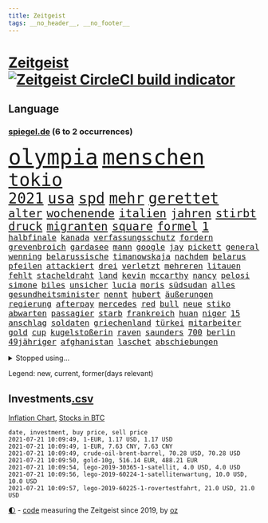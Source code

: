 ```yaml
---
title: Zeitgeist
tags: __no_header__, __no_footer__
---
```


# [Zeitgeist](https://oliz.io/zeitgeist/) [![Zeitgeist CircleCI build indicator](https://circleci.com/gh/ooz/zeitgeist.svg?style=shield)](https://circleci.com/gh/ooz/zeitgeist)

## Language

<h3><a href="https://www.spiegel.de" target="_blank">spiegel.de</a> (6 to 2 occurrences)</h3>
<p style="font-family:monospace">
<span style="font-size:32pt"><a href="news_links.html#olympia" class="current">olympia</a></span>
<span style="font-size:32pt"><a href="news_links.html#menschen" class="current">menschen</a></span>
<br>
<span style="font-size:27pt"><a href="news_links.html#tokio" class="current">tokio</a></span>
<br>
<span style="font-size:22pt"><a href="news_links.html#2021" class="current">2021</a></span>
<span style="font-size:22pt"><a href="news_links.html#usa" class="current">usa</a></span>
<span style="font-size:22pt"><a href="news_links.html#spd" class="current">spd</a></span>
<span style="font-size:22pt"><a href="news_links.html#mehr" class="current">mehr</a></span>
<span style="font-size:22pt"><a href="news_links.html#gerettet" class="current">gerettet</a></span>
<br>
<span style="font-size:17pt"><a href="news_links.html#alter" class="current">alter</a></span>
<span style="font-size:17pt"><a href="news_links.html#wochenende" class="current">wochenende</a></span>
<span style="font-size:17pt"><a href="news_links.html#italien" class="current">italien</a></span>
<span style="font-size:17pt"><a href="news_links.html#jahren" class="current">jahren</a></span>
<span style="font-size:17pt"><a href="news_links.html#stirbt" class="current">stirbt</a></span>
<span style="font-size:17pt"><a href="news_links.html#druck" class="current">druck</a></span>
<span style="font-size:17pt"><a href="news_links.html#migranten" class="current">migranten</a></span>
<span style="font-size:17pt"><a href="news_links.html#square" class="current">square</a></span>
<span style="font-size:17pt"><a href="news_links.html#formel" class="current">formel</a></span>
<span style="font-size:17pt"><a href="news_links.html#1" class="current">1</a></span>
<br>
<span style="font-size:12pt"><a href="news_links.html#halbfinale" class="current">halbfinale</a></span>
<span style="font-size:12pt"><a href="news_links.html#kanada" class="current">kanada</a></span>
<span style="font-size:12pt"><a href="news_links.html#verfassungsschutz" class="current">verfassungsschutz</a></span>
<span style="font-size:12pt"><a href="news_links.html#fordern" class="current">fordern</a></span>
<span style="font-size:12pt"><a href="news_links.html#grevenbroich" class="new">grevenbroich</a></span>
<span style="font-size:12pt"><a href="news_links.html#gardasee" class="current">gardasee</a></span>
<span style="font-size:12pt"><a href="news_links.html#mann" class="current">mann</a></span>
<span style="font-size:12pt"><a href="news_links.html#google" class="current">google</a></span>
<span style="font-size:12pt"><a href="news_links.html#jay" class="new">jay</a></span>
<span style="font-size:12pt"><a href="news_links.html#pickett" class="new">pickett</a></span>
<span style="font-size:12pt"><a href="news_links.html#general" class="current">general</a></span>
<span style="font-size:12pt"><a href="news_links.html#wenning" class="new">wenning</a></span>
<span style="font-size:12pt"><a href="news_links.html#belarussische" class="current">belarussische</a></span>
<span style="font-size:12pt"><a href="news_links.html#timanowskaja" class="new">timanowskaja</a></span>
<span style="font-size:12pt"><a href="news_links.html#nachdem" class="current">nachdem</a></span>
<span style="font-size:12pt"><a href="news_links.html#belarus" class="current">belarus</a></span>
<span style="font-size:12pt"><a href="news_links.html#pfeilen" class="new">pfeilen</a></span>
<span style="font-size:12pt"><a href="news_links.html#attackiert" class="current">attackiert</a></span>
<span style="font-size:12pt"><a href="news_links.html#drei" class="current">drei</a></span>
<span style="font-size:12pt"><a href="news_links.html#verletzt" class="current">verletzt</a></span>
<span style="font-size:12pt"><a href="news_links.html#mehreren" class="current">mehreren</a></span>
<span style="font-size:12pt"><a href="news_links.html#litauen" class="current">litauen</a></span>
<span style="font-size:12pt"><a href="news_links.html#fehlt" class="current">fehlt</a></span>
<span style="font-size:12pt"><a href="news_links.html#stacheldraht" class="new">stacheldraht</a></span>
<span style="font-size:12pt"><a href="news_links.html#land" class="current">land</a></span>
<span style="font-size:12pt"><a href="news_links.html#kevin" class="current">kevin</a></span>
<span style="font-size:12pt"><a href="news_links.html#mccarthy" class="new">mccarthy</a></span>
<span style="font-size:12pt"><a href="news_links.html#nancy" class="current">nancy</a></span>
<span style="font-size:12pt"><a href="news_links.html#pelosi" class="new">pelosi</a></span>
<span style="font-size:12pt"><a href="news_links.html#simone" class="current">simone</a></span>
<span style="font-size:12pt"><a href="news_links.html#biles" class="current">biles</a></span>
<span style="font-size:12pt"><a href="news_links.html#unsicher" class="current">unsicher</a></span>
<span style="font-size:12pt"><a href="news_links.html#lucia" class="new">lucia</a></span>
<span style="font-size:12pt"><a href="news_links.html#moris" class="current">moris</a></span>
<span style="font-size:12pt"><a href="news_links.html#südsudan" class="new">südsudan</a></span>
<span style="font-size:12pt"><a href="news_links.html#alles" class="current">alles</a></span>
<span style="font-size:12pt"><a href="news_links.html#gesundheitsminister" class="current">gesundheitsminister</a></span>
<span style="font-size:12pt"><a href="news_links.html#nennt" class="current">nennt</a></span>
<span style="font-size:12pt"><a href="news_links.html#hubert" class="current">hubert</a></span>
<span style="font-size:12pt"><a href="news_links.html#äußerungen" class="current">äußerungen</a></span>
<span style="font-size:12pt"><a href="news_links.html#regierung" class="current">regierung</a></span>
<span style="font-size:12pt"><a href="news_links.html#afterpay" class="new">afterpay</a></span>
<span style="font-size:12pt"><a href="news_links.html#mercedes" class="current">mercedes</a></span>
<span style="font-size:12pt"><a href="news_links.html#red" class="current">red</a></span>
<span style="font-size:12pt"><a href="news_links.html#bull" class="current">bull</a></span>
<span style="font-size:12pt"><a href="news_links.html#neue" class="current">neue</a></span>
<span style="font-size:12pt"><a href="news_links.html#stiko" class="current">stiko</a></span>
<span style="font-size:12pt"><a href="news_links.html#abwarten" class="current">abwarten</a></span>
<span style="font-size:12pt"><a href="news_links.html#passagier" class="current">passagier</a></span>
<span style="font-size:12pt"><a href="news_links.html#starb" class="current">starb</a></span>
<span style="font-size:12pt"><a href="news_links.html#frankreich" class="current">frankreich</a></span>
<span style="font-size:12pt"><a href="news_links.html#huan" class="new">huan</a></span>
<span style="font-size:12pt"><a href="news_links.html#niger" class="new">niger</a></span>
<span style="font-size:12pt"><a href="news_links.html#15" class="current">15</a></span>
<span style="font-size:12pt"><a href="news_links.html#anschlag" class="current">anschlag</a></span>
<span style="font-size:12pt"><a href="news_links.html#soldaten" class="current">soldaten</a></span>
<span style="font-size:12pt"><a href="news_links.html#griechenland" class="current">griechenland</a></span>
<span style="font-size:12pt"><a href="news_links.html#türkei" class="current">türkei</a></span>
<span style="font-size:12pt"><a href="news_links.html#mitarbeiter" class="current">mitarbeiter</a></span>
<span style="font-size:12pt"><a href="news_links.html#gold" class="current">gold</a></span>
<span style="font-size:12pt"><a href="news_links.html#cup" class="current">cup</a></span>
<span style="font-size:12pt"><a href="news_links.html#kugelstoßerin" class="new">kugelstoßerin</a></span>
<span style="font-size:12pt"><a href="news_links.html#raven" class="new">raven</a></span>
<span style="font-size:12pt"><a href="news_links.html#saunders" class="current">saunders</a></span>
<span style="font-size:12pt"><a href="news_links.html#700" class="new">700</a></span>
<span style="font-size:12pt"><a href="news_links.html#berlin" class="current">berlin</a></span>
<span style="font-size:12pt"><a href="news_links.html#49jähriger" class="current">49jähriger</a></span>
<span style="font-size:12pt"><a href="news_links.html#afghanistan" class="current">afghanistan</a></span>
<span style="font-size:12pt"><a href="news_links.html#laschet" class="current">laschet</a></span>
<span style="font-size:12pt"><a href="news_links.html#abschiebungen" class="current">abschiebungen</a></span>
</p>
<details>
<summary>Stopped using...</summary>
<p class="former" style="font-size:12pt">
ausgang(285) amerikanische(284) frankfurter(284) lisa(284) schmeckt(284) suchte(284) toni(284) wut(284) arsenal(283) becker(283) erzielt(283) jubiläum(283) krampkarrenbauer(283) magdeburg(283) manchester(283) neueste(283) private(283) schlimm(283) tobt(283) verteidigungsministerin(283) astrazeneca(282) beschäftigten(282) boeing(282) bundesländern(282) böhmermann(282) depressionen(282) explodieren(282) geworfen(282) moderna(282) moskau(282) untersagt(282) zentrale(282) äußert(282) bereich(281) cristiano(281) entlassung(281) entschädigung(281) flugzeuge(281) gelungen(281) getan(281) luis(281) parteichef(281) supermarkt(281) attraktiver(280) begeistern(280) bundesebene(280) dfbteam(280) dinge(280) extreme(280) haustiere(280) morgen(280) roth(280) strafmaßnahmen(280) umbauen(280) unentschieden(280) usbehörden(280) verfilmt(280) verriet(280) zahlung(280) zoo(280) 125(279) bedenken(279) bewertet(279) drehen(279) einstieg(279) entdecken(279) erfolgreiche(279) fallzahlen(279) feierte(279) flaschen(279) fußballbundesliga(279) gerecht(279) harter(279) leon(279) niveau(279) prinzessin(279) profi(279) rechnungshof(279) rente(279) russisches(279) strand(279) wechseln(279) wirklichkeit(279) wünschen(279) 99(278) amerika(278) coronalage(278) entwarnung(278) fair(278) herkunft(278) illegalen(278) irgendwann(278) räumen(278) schutzmasken(278) st(278) tourismus(278) traurigen(278) united(278) versteht(278) wales(278) zahlreichen(278) überprüft(278) bestellt(277) covid19patienten(277) diskutieren(277) erholt(277) gelsenkirchen(277) gleiche(277) hubschrauber(277) informieren(277) jemand(277) komplizen(277) länge(277) norbert(277) qualität(277) verbreitung(277) versuch(277) weise(277) weisen(277) breit(276) carl(276) durchaus(276) enthüllt(276) euphorie(276) flüchten(276) förderung(276) geburt(276) kompromiss(276) meldete(276) miami(276) modernen(276) oppositionellen(276) problematisch(276) sinken(276) smith(276) stockholm(276) usaußenminister(276) verklagt(276) verkündet(276) 7(275) aldi(275) auskommen(275) beleidigung(275) dreht(275) erleben(275) erntet(275) eugipfel(275) flüchtlingscamp(275) geistliche(275) haftstrafe(275) homosexualität(275) jagd(275) lobt(275) mangelt(275) manipuliert(275) menschheit(275) mittelfeldspieler(275) muslime(275) nutzung(275) osteuropa(275) otto(275) uswirtschaft(275) wütend(275) berichte(274) beweisen(274) drohungen(274) extremismus(274) geschlagen(274) goretzka(274) institut(274) islamistischen(274) kimmich(274) kollaps(274) mars(274) militärs(274) personal(274) phil(274) schlag(274) solle(274) usschauspielerin(274) verteidigungsministerium(274) 78(273) absolut(273) anpfiff(273) arbeitslosen(273) außenpolitik(273) beliebter(273) beschuss(273) geworben(273) ifoindex(273) kieler(273) lob(273) lockt(273) menschenrechte(273) möglichst(273) neunzigerjahren(273) rekordmeister(273) restaurants(273) siege(273) streng(273) tieren(273) verschieben(273) verteilung(273) volksrepublik(273) vorhaben(273) vorzeitige(273) zivilisten(273) anlagen(272) antarktis(272) bezahlt(272) diskussionen(272) dosen(272) dritter(272) fridays(272) future(272) gestoßen(272) grundschüler(272) höheren(272) kryptowährung(272) mediziner(272) meiner(272) mitgliedstaaten(272) shutdown(272) siemens(272) spott(272) trennt(272) treten(272) unternehmens(272) verbreitet(272) ökonom(272) abwehr(271) fußballprofi(271) gedenken(271) gehe(271) gespalten(271) griffen(271) koch(271) lüge(271) manuel(271) militärischen(271) mitarbeitern(271) miteinander(271) party(271) regensburg(271) spanier(271) wochenlang(271) zucker(271) 3000(270) babys(270) berufen(270) blockieren(270) brown(270) champion(270) covid19erkrankung(270) desaster(270) fleisch(270) lügen(270) mannschaften(270) nordirland(270) park(270) rechtsextremisten(270) schönsten(270) stärke(270) trieb(270) brüder(269) ewig(269) gewässern(269) häusliche(269) höchst(269) investitionen(269) klären(269) senkt(269) souverän(269) spanischen(269) stationäre(269) stoppt(269) ausgeliefert(268) clinton(268) freunden(268) gesteht(268) richtet(268) behandeln(267) bestraft(267) deal(267) dicht(267) drastischen(267) einrichtungen(267) nationale(267) schicken(267) sensation(267) trennung(267) verteidigen(267) warnten(267) wohnt(267) abgeriegelt(266) geschlecht(266) griechische(266) meinungsfreiheit(266) misshandlungen(266) tim(266) treiber(266) verdächtigt(266) wahnsinn(266) 81(265) jahrestag(265) jemen(265) sekunde(265) wirtz(265) zielgeraden(265) coronaerkrankung(264) eigener(264) fit(264) höhen(264) ordnung(264) sprengsatz(264) afrikanischen(263) schriftsteller(263) sportlich(263) verschleppt(263) wahlrechtsreform(263) anzeichen(262) deutliches(262) ecken(262) hielten(262) leiche(262) eukommissionschefin(261) funktionäre(261) jahrelangen(261) kroos(261) lockerung(261) magnus(261) unerträglich(261) bat(260) berufungsgericht(260) fahndet(260) stiegen(260) unterschied(260) vergleiche(260) verstoßen(260) womit(260) wunder(260) coronabedingt(259) coronaviruspandemie(259) glaubwürdigkeit(259) heiligen(259) hinweg(259) matthias(259) abgewiesen(258) aktivistin(258) auffällig(258) bushido(258) loswerden(258) strenge(258) auszahlung(257) bewegte(257) entspannung(257) gittern(257) schwerverletzte(257) eilantrag(256) entbehrungen(256) erwachsenen(256) mancher(256) befasst(255) engpässe(255) enttäuschung(255) fehlten(255) wölfe(255) abouchaker(254) arafat(254) coronazeit(254) coronazeiten(254) flüchtling(254) frauenquote(254) mathieu(254) mecklenburgvorpommern(254) syrer(254) spiegelumfrage(253) vorwürfen(253) beziehen(252) falscher(252) giuliani(252) lasst(252) möchten(252) mülheim(252) platzverweis(252) taucht(252) analysiert(251) raab(251) spaltet(251) sperrte(251) katja(250) 46(249) schalker(249) abhängig(248) bürgerinnen(248) joggen(248) steigern(248) warfen(248) abu(247) dhabi(247) konferenz(247) schaut(247) singapur(247) mindestlohn(246) mitarbeiterin(246) pest(246) praxis(246) pushbacks(246) regierungserklärung(246) würzburger(246) ausgeweitet(245) bewusst(245) bundeswehrsoldaten(245) schülerin(245) sprachen(245) söhne(245) vergangen(245) verkürzt(245) aufgabe(244) cover(244) grünenchefin(244) herausgefunden(243) kylian(243) ungeklärt(243) angezeigt(242) ernährung(242) hype(242) miss(242) schokolade(242) skizziert(242) erwarteten(241) kanaren(241) landeschef(241) sobald(241) einleiten(240) akten(239) diana(239) gesundheitliche(239) schlimme(239) 2009(238) gutachter(238) sammelte(238) beschaffung(237) dringt(237) sturms(237) georg(236) schmerz(235) south(235) jill(234) slowakei(234) schritten(233) anfühlt(232) königshaus(232) stürmte(232) weitreichende(232) georgia(231) palästinenser(231) totschlags(231) vorgenommen(231) flügel(230) impfstoffs(230) weine(230) virusmutation(229) knacken(228) bedrängt(227) desto(227) farben(227) offenem(227) hongkongs(226) kameraden(226) weiterkommen(226) divers(225) krefeld(225) wieso(225) christina(224) coronajahr(224) engen(224) erheblichen(223) unverzichtbar(223) grüße(222) umzugehen(222) rechtskräftig(221) nationalsozialismus(220) lieferengpässe(219) vorfalls(219) 1989(218) as(218) vereins(218) beheben(217) gezwungen(216) sticht(216) vermisster(216) flog(215) gesundheitsministers(214) antony(213) blinken(213) mobilität(213) offenbarte(213) prüfer(213) lärm(212) gabriele(211) 32jährigen(210) bertelsmann(210) bundesagentur(210) cdu/csu(210) fabian(209) boomt(208) regimes(208) kombination(207) uskongress(207) entzug(206) bizarre(205) geschleust(203) saale(203) 9/11(201) mail(201) beschafft(200) zweieinhalb(200) bundestagsabgeordnete(199) mahnte(199) dankt(198) festgenommene(198) stoffe(198) monatelanger(197) stopp(197) mona(196) pandemielage(196) ruhrgebiet(196) londons(195) nordosten(195) your(195) einsatzkräften(194) exuspräsident(193) präsentation(193) überforderte(193) 150000(192) bewusstsein(192) ehrt(191) lissabon(191) wissler(191) quält(190) bundesgesundheitsministerium(188) marie(188) elektroantrieb(187) grassiert(187) klimaklage(187) großvater(186) lieferketten(186) spritze(186) teilhaben(186) ach(185) einreisebeschränkungen(185) harmlos(184) virtuelle(184) verbraucht(183) verhilft(183) impfstofflieferungen(182) urlaubsinsel(182) denkmal(181) jagt(180) polizeiruf(178) überrollt(178) impft(176) jack(176) server(176) berüchtigte(175) exprofi(174) sehe(174) scheiden(173) 72jähriger(172) neunte(172) polizeibeamte(171) gäbe(170) coronaimpfkampagne(168) hetzern(168) schuf(168) behält(167) kriegsschiffe(167) computerchips(166) ingolstadt(166) prinzen(165) schiebt(165) geheimen(164) generalstaatsanwaltschaft(164) management(164) klimaschädlich(162) singen(162) backup(160) langzeitherrscher(160) nationalpark(156) tyler(155) gerichtssaal(154) impfreihenfolge(154) reihenweise(154) gelöschte(153) nüßlein(153) breite(152) ehrgeizige(152) unterschriften(152) verringern(152) bekannter(151) falschaussagen(150) härtesten(150) 230(149) besitzerin(149) börsengang(149) klatsche(149) produzent(149) reparatur(149) student(149) belästigt(147) hilton(147) sympathien(147) 147(146) archäologie(146) verlusten(146) exfußballprofi(145) mist(145) austausch(144) entzogen(144) herstellers(144) chile(143) 20jährige(141) rückgang(141) serena(141) einfamilienhäuser(140) ruhr(140) victoria(139) direkten(138) sahra(138) sommerurlaub(138) wagenknecht(138) 53jähriger(137) exportieren(137) indigenen(137) streich(136) freiheitsstrafen(135) grundsätzliche(135) neuss(135) unverletzt(135) turbulenzen(134) montagmorgen(133) reisebranche(133) staatsfernsehen(133) hancock(132) follower(131) gereicht(131) recherche(131) ungeahnte(131) hochschulen(130) linkenchefin(130) worüber(130) argentiniens(129) stefanos(129) tsitsipas(129) universitäten(128) westberlin(128) begleitete(126) beschwert(126) konfliktberaterin(126) marsmission(126) objekte(126) wawrzinek(126) eiskalt(125) freigabe(125) knorrbremse(125) ministern(125) rohstoffen(125) hoffentlich(124) luftangriffe(123) musikers(123) nachsehen(123) bürgerrechtler(122) portugals(122) tagebuch(122) zdfintendant(122) belohnung(121) fehlverhaltens(121) gekippt(121) gesteckt(121) grundstein(121) werks(121) übung(121) nachrichtendienste(120) startelf(120) verantwortliche(120) bekräftigte(119) feste(118) kinderbuch(118) goldener(117) igor(117) länderspielen(117) obhut(117) russe(117) jude(116) drohschreiben(115) erschoss(115) freizugeben(114) kopenhagen(114) michigan(114) ausfuhr(111) cyberkriminelle(111) interessante(111) kulturkampf(111) cdumann(110) erkenntnis(110) erklärungsnot(110) stabilisiert(110) elbe(109) press(109) gdl(108) homosexueller(108) lokführergewerkschaft(108) pekings(108) zweitimpfung(108) eröffnete(105) teslawerk(105) essener(104) nebenan(104) landesarbeitsgericht(103) schafften(103) schlagabtausch(103) 59(102) gesünder(102) impftempo(102) methan(102) topfavorit(102) bobby(101) grundschulkinder(101) krim(101) l(101) erhob(100) lieder(100) auswärtiges(99) streaming(99) aussprache(98) grundlegende(98) solidarisiert(98) wohnhauses(98) fortschritten(97) impfziel(97) mittelamerika(97) rennstall(97) teilzeit(97) asyl(96) eigentore(96) malt(96) sophia(96) belegschaft(95) usamerikanische(95) kanadischen(94) anschließende(93) erspart(93) konsumiert(93) oscars(93) airline(92) bevorzugen(91) emspiel(91) geprallt(91) spürt(91) uskollegen(91) beleuchtung(90) gelitten(90) starmer(90) überdenken(90) eier(89) korunde(89) lanz(89) legehennen(89) nachschub(89) schädel(89) selbstmordattentäter(89) tvexperten(89) westlichen(89) beschweren(88) ergründen(88) kolonialmacht(88) pomp(88) vorrunde(88) ausbrüche(87) neuerdings(87) onkel(87) poel(87) wiesenmüller(87) erstimpfungen(86) idol(86) tierpark(86) kugeln(85) signalisierte(85) torschütze(85) nordafrika(84) pyrotechnik(84) sloweniens(84) verbringt(84) weltrangliste(84) campen(83) gereizt(83) bosporus(82) durchführen(82) gesundheitsexperte(82) hauch(82) nett(82) spiegellesern(82) umweltkatastrophe(82) kuriere(81) weimarer(81) wimbledonsieg(81) aufmerksamen(80) kampfjets(80) ladestationen(80) ladesäulen(80) petry(80) unternehmenssteuern(80) verwirrt(80) zeitnahe(80) interessen(79) solide(79) 45000(78) geldhahn(78) wagenknechts(78) fußballnationalmannschaft(77) mbappé(77) sozialleistungen(77) verteilen(77) wähnte(77) außerirdische(76) besitzern(76) dörfern(76) fußballstar(76) löwe(76) petersburg(76) zentralafrikanischen(76) aliens(75) ausmachen(74) benzema(74) dialog(74) hochschwangere(74) bezweifeln(73) forschungsinstituts(73) mumie(72) aufwendigen(71) gründerinnen(71) kompromittierende(71) spielern(71) vereine(71) übereilt(71) betreuung(70) erstimpfung(70) run(70) üppige(70) beobachtete(69) gesamtbevölkerung(69) hamas(69) 850(68) academy(68) auflaufen(68) gesprächsbereitschaft(68) jugendämter(68) riechen(68) systematische(68) windsors(68) abgezogen(67) berechnungen(67) fregatte(67) messerangriff(67) nabu(67) neudelhi(67) ohio(67) wedding(67) weh(67) wissenschaftlerinnen(67) zerschlug(67) bestätigten(66) impfpriorisierung(66) inne(66) klagte(66) examen(65) großkonzerne(65) netze(65) zugänglich(65) drohbriefe(64) handys(64) heuteshow(64) jubel(64) muslim(64) ballons(63) sozialisten(63) almuth(62) championsleaguesieger(62) erzürnt(62) feierlichkeiten(62) lizenzen(62) neubau(62) schult(62) stritten(62) ungerecht(62) betriebssystems(61) flüchtlingsboot(61) schätzung(61) teller(61) wartete(61) begrüßte(60) elton(60) hineingezogen(60) prix(60) betritt(59) einzudringen(59) heimkehr(59) inhaber(59) klimaschutzgesetz(59) konzernen(59) westdeutschen(59) ziert(59) 32jähriger(58) arbeitsunfähig(58) cox(58) gestohlene(58) ranghohe(58) rudy(58) verlangte(58) aida(57) bezahlte(57) gebeutelten(57) hinzuweisen(57) rebellen(57) 28jährige(55) allgemeinmediziner(55) führungskräfte(55) giulianis(55) passierte(55) weltklimarat(55) benötigten(54) durchbruch(54) obersten(54) badeunfall(53) echtzeit(53) lahmzulegen(53) serienmörder(53) verfeindeten(53) wally(53) elmar(52) erwarte(52) hochhauses(52) impftermine(52) präsidentengattin(52) umgekommen(52) zurückgerufen(52) chinese(51) pipelines(51) 83(50) küstenstadt(50) propagiert(50) unglücke(50) aogo(49) lehmann(49) linien(49) sensible(49) staatlicher(49) vogue(49) riegel(48) romane(48) rückschläge(48) schnäppchen(48) ausgezählt(47) ehrgeizigen(47) ertrag(47) klassement(47) rundfahrt(47) ausarbeiten(46) erfahrene(46) hingefallen(46) kaufte(46) ransomware(46) stärkere(46) vertrieben(46) einschnitte(45) europameisterschaft(45) jamie(45) luftangriff(45) parolen(45) ewan(44) hillary(44) klimaschutzbewegung(44) kostenexplosion(44) ortsbesuch(44) amy(43) blatts(43) picassobild(43) überzahl(43) bundeswehroffizier(42) disziplinarmaßnahmen(42) flaggen(42) fünfstündigen(42) raumfahrtpläne(42) windeln(42) bitcoinmining(41) coaches(41) finnische(41) leichtsinn(41) namibia(41) portugiese(41) tatverdächtiger(41) einsätze(40) israelisches(40) jena(40) popikone(40) wettbewerbs(40) übergriffs(40) drohende(39) elektroschrott(39) ernest(39) lokführer(39) militante(39) misstrauen(39) testzentren(39) unglaublich(39) verdammt(39) wiederbeleben(39) ausbildungsmarkt(38) bitteren(38) vereinfacht(38) verursachen(38) automatische(37) gepostet(37) joints(37) parlamentswahlen(37) revolutionieren(37) syrischer(37) westjordanland(37) zwischenlandung(37) bezahlten(36) erleiden(36) erreichten(36) karim(36) usjournalist(36) videoaufnahmen(36) zentralafrika(36) central(35) enrique(35) erzielen(35) genf(35) heimgrandprix(35) nachmelden(35) republik21podcast(35) 1998(34) enthüllen(34) finanzspritze(34) indigener(34) massensturz(34) tanken(34) verlobten(34) zwangsarbeit(34) atomprogramm(33) beschäftigung(33) bruyne(33) facebooktochter(33) geflüchteter(33) naturschützer(33) schießereien(33) treffern(33) wiederbelebt(33) afdchefs(32) hms(32) sapega(32) sowieso(32) dalian(31) geschichtsbüchern(31) nokia(31) palästinensischen(31) tausender(31) ambitionierte(30) bekämpften(30) eigenständig(30) nebenjobs(30) protassewitsch(30) supreme(30) ufos(30) verunreinigt(30) chelseaprofi(29) duque(29) iván(29) kolumbien(29) rufmord(28) tormaschine(28) viermal(28) weitergeleitet(28) überschallflieger(28) indigene(27) juraprüfung(27) analysieren(26) fluggesellschaften(26) gastgebers(26) geleitet(26) meiden(26) oecd(26) rohstoffe(26) spürbarer(26) ureinwohner(26) wahlrechtsänderung(26) donner(25) kvitová(25) streiken(25) versandhändler(25) dauerhaften(24) geregelt(24) internetseite(24) public(24) seither(24) sofja(24) viewing(24) wurm(24) 215(23) annamaria(23) aufatmen(23) beziffern(23) eingestiegen(23) felder(23) ferchichi(23) finder(23) gosens(23) schwäche(23) aufzunehmen(22) kriegsschiff(22) kurioses(22) rechtspopulistische(22) remote(22) einstiger(21) entschärfen(21) exgeneral(21) sinovac(21) soweit(21) truppe(21) töchter(21) vergab(21) vorprodukten(21) wetterte(21) wmführenden(21) wunderwaffe(21) asylanträge(20) leichtverletzte(20) motivierte(20) rhein(20) ussanktionen(20) vancouver(20) abstände(19) afdfraktion(19) altkunden(19) ausschnitte(19) azubi(19) energieträger(19) mach(19) plagte(19) anhalter(18) britischem(18) bundespolitiker(18) familienplanung(18) gepflegt(18) hilfskräfte(18) alliierten(17) bauern(17) bewirkt(17) flugpassagiere(17) großstädter(17) hauptfigur(17) kleidung(17) kriminologe(17) rettenberger(17) sterbende(17) ungarische(17) unschuld(17) verdienten(17) würstchen(17) flüchtet(16) himmler(16) historischem(16) lieb(16) merkwürdigen(16) 43jährige(15) badeunfälle(15) busquets(15) gewachsen(15) hessische(15) nötigung(15) pfändung(15) stilikone(15) unmittelbare(15) ertrinkt(14) geschichtepodcast(14) mary(14) miserables(14) verbraucherpreise(14) ahnden(13) antilgbtqgesetz(13) rechtsstaatlichkeit(13) reiseverbot(13) untätigkeitsverfahren(13) börsenwert(12) emstimmung(12) pogba(12) rechtlichen(12) ressentiments(12) sergej(12) 166(11) schublade(11)
</p>
</details>
<p>Legend: <span class="new">new</span>, <span class="current">current</span>, <span class="former">former(days relevant)</span></p>

## Investments[.csv](investments.csv)

[Inflation Chart](https://inflationchart.com),
[Stocks in BTC](https://stonksinbtc.xyz/)

```
date, investment, buy price, sell price
2021-07-21 10:09:49, 1-EUR, 1.17 USD, 1.17 USD
2021-07-21 10:09:49, 1-EUR, 7.63 CNY, 7.63 CNY
2021-07-21 10:09:49, crude-oil-brent-barrel, 70.28 USD, 70.28 USD
2021-07-21 10:09:50, gold-10g, 516.14 EUR, 488.21 EUR
2021-07-21 10:09:54, lego-2019-30365-1-satellit, 4.0 USD, 4.0 USD
2021-07-21 10:09:56, lego-2019-60224-1-satellitenwartung, 10.0 USD, 10.0 USD
2021-07-21 10:09:57, lego-2019-60225-1-rovertestfahrt, 21.0 USD, 21.0 USD
```

<footer>
<a href="javascript:toggleTheme()" class="nav">🌓</a>
- <a href="https://github.com/ooz/zeitgeist">code</a> measuring the Zeitgeist since 2019, by <a href="https://oliz.io">oz</a>
</footer>
